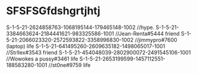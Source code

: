 # SFSFSGfdshgrtjhtj
S-1-5-21-2624858763-1068195144-179465148-1002                  //hype.
S-1-5-21-3384663624-2184441621-983325586-1001                  //Jean-Renta#5444 friend
S-1-5-21-2066023320-2572593822-3358996830-1002                 //jimmypro#7600 (laptop) life
S-1-5-21-641495260-2609635182-1498065017-1001                  //Strllex#3543 friend
S-1-5-21-454048039-2802900072-2491545106-1001                  //Wowokes a pussy#3461 life
S-1-5-21-2653199599-1457112551-188583280-1001                  //st0ne#9759 life
